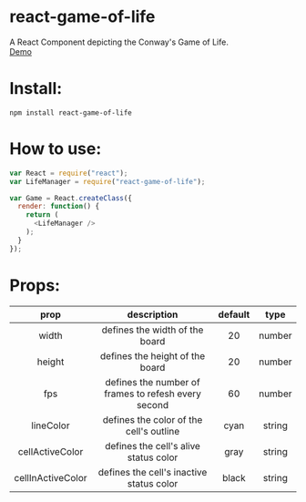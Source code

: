 # react-game-of-life
A React Component depicting the Conway's Game of Life.  
[Demo](https://lamdav.github.io/react-game-of-life/)

# Install:
`npm install react-game-of-life`

# How to use:
```javascript
var React = require("react");
var LifeManager = require("react-game-of-life");

var Game = React.createClass({
  render: function() {
    return (
      <LifeManager />
    );
  }
});
```

# Props:
| prop              | description                                         | default | type   |
|:-----------------:|:---------------------------------------------------:|:-------:|:------:|
| width             | defines the width of the board                      | 20      | number |
| height            | defines the height of the board                     | 20      | number |
| fps               | defines the number of frames to refesh every second | 60      | number |
| lineColor         | defines the color of the cell's outline             | cyan    | string |
| cellActiveColor   | defines the cell's alive status color               | gray    | string |
| cellInActiveColor | defines the cell's inactive status color            | black   | string |
